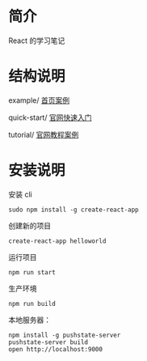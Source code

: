 # 简介

React 的学习笔记

# 结构说明

example/ [首页案例](https://facebook.github.io/react/)

quick-start/ [官网快速入门](https://facebook.github.io/react/docs/installation.html)

tutorial/ [官网教程案例](https://facebook.github.io/react/tutorial/tutorial.html)

# 安装说明

安装 cli

	sudo npm install -g create-react-app

创建新的项目

	create-react-app helloworld

运行项目

	npm run start

生产环境

	npm run build


本地服务器：

	npm install -g pushstate-server
	pushstate-server build
	open http://localhost:9000
